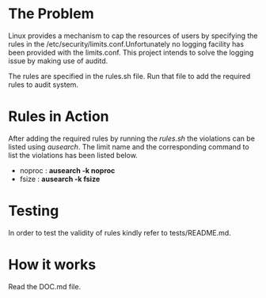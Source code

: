 The Problem
============

Linux provides a mechanism to cap the resources of users by specifying the rules in the /etc/security/limits.conf.Unfortunately no logging facility has been provided with the limits.conf. This project intends to solve the logging issue by making use of auditd.

The rules are specified in the rules.sh file. Run that file to add the required rules to audit system.

Rules in Action
===============

After adding the required rules by running the *rules.sh* the violations can be listed using *ausearch*. The limit name and the corresponding command to list the violations has been listed below.

* noproc : **ausearch -k noproc**
* fsize : **ausearch -k fsize**


Testing
=======
In order to test the validity of rules kindly refer to tests/README.md.

How it works
============

Read the DOC.md file.
